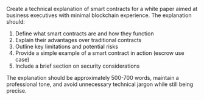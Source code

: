 Create a technical explanation of smart contracts for a white paper aimed at business executives with minimal blockchain experience. The explanation should:

1. Define what smart contracts are and how they function
2. Explain their advantages over traditional contracts
3. Outline key limitations and potential risks
4. Provide a simple example of a smart contract in action (escrow use case)
5. Include a brief section on security considerations

The explanation should be approximately 500-700 words, maintain a professional tone, and avoid unnecessary technical jargon while still being precise.